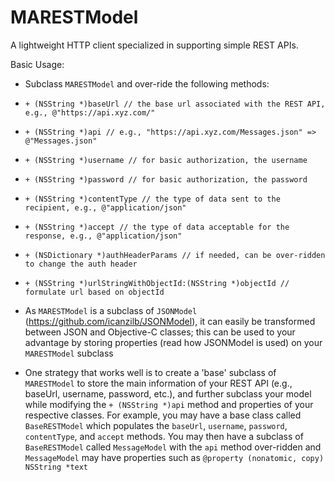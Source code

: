 # MARESTModel

A lightweight HTTP client specialized in supporting simple REST APIs.

Basic Usage:

* Subclass `MARESTModel` and over-ride the following methods:
 * `+ (NSString *)baseUrl // the base url associated with the REST API, e.g., @"https://api.xyz.com/"`
 * `+ (NSString *)api // e.g., "https://api.xyz.com/Messages.json" => @"Messages.json"`
 * `+ (NSString *)username // for basic authorization, the username`
 * `+ (NSString *)password // for basic authorization, the password`
 * `+ (NSString *)contentType // the type of data sent to the recipient, e.g., @"application/json"`
 * `+ (NSString *)accept // the type of data acceptable for the response, e.g., @"application/json"`
 * `+ (NSDictionary *)authHeaderParams // if needed, can be over-ridden to change the auth header` 
 * `+ (NSString *)urlStringWithObjectId:(NSString *)objectId // formulate url based on objectId`

* As `MARESTModel` is a subclass of `JSONModel` (https://github.com/icanzilb/JSONModel), it can easily be transformed between JSON and Objective-C classes; this can be used to your advantage by storing properties (read how JSONModel is used) on your `MARESTModel` subclass

* One strategy that works well is to create a 'base' subclass of `MARESTModel` to store the main information of your REST API (e.g., baseUrl, username, password, etc.), and further subclass your model while modifying the `+ (NSString *)api` method and properties of your respective classes. For example, you may have a base class called `BaseRESTModel` which populates the `baseUrl`, `username`, `password`, `contentType`, and `accept` methods. You may then have a subclass of `BaseRESTModel` called `MessageModel` with the `api` method over-ridden and `MessageModel` may have properties such as `@property (nonatomic, copy) NSString *text`
